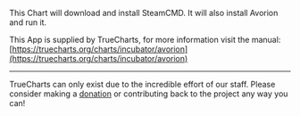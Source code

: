 This Chart will download and install SteamCMD. It will also install Avorion and run it.

This App is supplied by TrueCharts, for more information visit the manual: [https://truecharts.org/charts/incubator/avorion](https://truecharts.org/charts/incubator/avorion)

---

TrueCharts can only exist due to the incredible effort of our staff.
Please consider making a [donation](https://truecharts.org/sponsor) or contributing back to the project any way you can!
